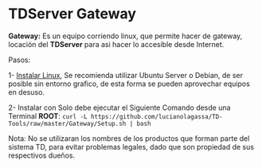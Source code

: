 # TDServer Gateway

**Gateway:** Es un equipo corriendo linux, que permite hacer de gateway, locación del **TDServer** para asi hacer lo accesible desde Internet.

Pasos:

 1- [Instalar Linux](Linux), Se recomienda utilizar Ubuntu Server o Debian, de ser posible sin entorno grafico, de esta forma se pueden aprovechar equipos en desuso.

 2- Instalar con Solo debe ejecutar el Siguiente Comando desde una Terminal **ROOT**: `curl -L https://github.com/lucianolagassa/TD-Tools/raw/master/Gateway/Setup.sh | bash`


Nota: No se utilizaran los nombres de los productos que forman parte del sistema TD, para evitar problemas legales, dado que son propiedad de sus respectivos dueños.
